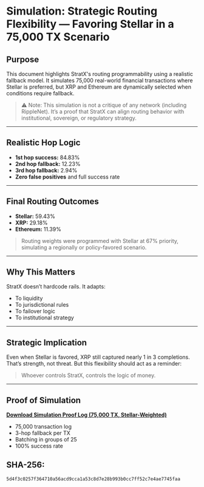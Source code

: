 # Simulation: Strategic Routing Flexibility — Favoring Stellar in a 75,000 TX Scenario

## Purpose

This document highlights StratX's routing programmability using a realistic fallback model. It simulates 75,000 real-world financial transactions where Stellar is preferred, but XRP and Ethereum are dynamically selected when conditions require fallback.

> ⚠️ Note: This simulation is not a critique of any network (including RippleNet). It’s a proof that StratX can align routing behavior with institutional, sovereign, or regulatory strategy.

---

## Realistic Hop Logic

- **1st hop success:** 84.83%
- **2nd hop fallback:** 12.23%
- **3rd hop fallback:** 2.94%
- **Zero false positives** and full success rate

---

## Final Routing Outcomes

- **Stellar:** 59.43%
- **XRP:** 29.18%
- **Ethereum:** 11.39%

> Routing weights were programmed with Stellar at 67% priority, simulating a regionally or policy-favored scenario.

---

## Why This Matters

StratX doesn’t hardcode rails. It adapts:
- To liquidity
- To jurisdictional rules
- To failover logic
- To institutional strategy

---

## Strategic Implication

Even when Stellar is favored, XRP still captured nearly 1 in 3 completions. That’s strength, not threat. But this flexibility should act as a reminder:

> Whoever controls StratX, controls the logic of money.

---

## Proof of Simulation

 **[Download Simulation Proof Log (75,000 TX, Stellar-Weighted)](./proof/logs_batch_global_stellar_weighted_summary_verified.txt)**

- 75,000 transaction log
- 3-hop fallback per TX
- Batching in groups of 25
- 100% success rate

## SHA-256:  
  `5d4f3c0257f364710a56acd9cca1a53c8d7e28b993b0cc7ff52c7e4ae7745faa`
